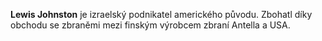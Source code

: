 **Lewis Johnston** je izraelský podnikatel amerického původu. Zbohatl díky obchodu se zbraněmi mezi finským výrobcem zbraní Antella a USA.